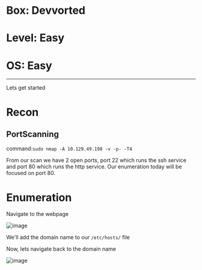 # Box: Devvorted
# Level: Easy
# OS: Easy
<hr>

Lets get started

# Recon

## PortScanning

command:```sudo nmap -A 10.129.49.198 -v -p- -T4```

From our scan we have 2 open ports, port 22 which runs the ssh service and port 80 which runs the http service. Our enumeration today will be focused on port 80.



# Enumeration

Navigate to the webpage

![image](https://github.com/BlackAnon22/BlackAnon22.github.io/assets/67879936/acb6c6b3-777f-4a87-a5ac-49253e9c3e2f)

We'll add the domain name to our ```/etc/hosts/``` file

Now, lets navigate back to the domain name

![image](https://github.com/BlackAnon22/BlackAnon22.github.io/assets/67879936/e9474da0-59fa-4208-8dcc-a4e7b1ac9667)
